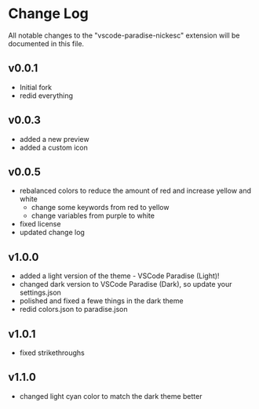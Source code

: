 # Change Log

All notable changes to the "vscode-paradise-nickesc" extension will be documented in this file.

## v0.0.1

- Initial fork
- redid everything

## v0.0.3

- added a new preview
- added a custom icon

## v0.0.5

- rebalanced colors to reduce the amount of red and increase yellow and white
    - change some keywords from red to yellow
    - change variables from purple to white
- fixed license
- updated change log

## v1.0.0

- added a light version of the theme - VSCode Paradise (Light)!
- changed dark version to VSCode Paradise (Dark), so update your settings.json
- polished and fixed a fewe things in the dark theme
- redid colors.json to paradise.json

## v1.0.1

- fixed strikethroughs

## v1.1.0

- changed light cyan color to match the dark theme better



